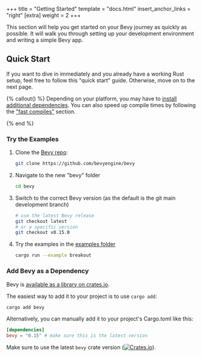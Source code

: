 +++
title = "Getting Started"
template = "docs.html"
insert_anchor_links = "right"
[extra]
weight = 2
+++

This section will help you get started on your Bevy journey as quickly as possible. It will walk you through setting up your development environment and writing a simple Bevy app.

## Quick Start

If you want to dive in immediately and you already have a working Rust setup, feel free to follow this "quick start" guide. Otherwise, move on to the next page.

{% callout() %}
Depending on your platform, you may have to [install additional dependencies].
You can also speed up compile times by following the ["fast compiles"] section.

[install additional dependencies]: /learn/quick-start/getting-started/setup/#installing-os-dependencies
["fast compiles"]: /learn/quick-start/getting-started/setup/#enable-fast-compiles-optional
{% end %}

### Try the Examples

1. Clone the [Bevy repo](https://github.com/bevyengine/bevy):

    ```sh
    git clone https://github.com/bevyengine/bevy
    ```

2. Navigate to the new "bevy" folder

    ```sh
    cd bevy
    ```

3. Switch to the correct Bevy version (as the default is the git main development branch)

    ```sh
    # use the latest Bevy release
    git checkout latest
    # or a specific version
    git checkout v0.15.0
    ```

4. Try the examples in the [examples folder](https://github.com/bevyengine/bevy/tree/latest/examples#examples)

    ```sh
    cargo run --example breakout
    ```

### Add Bevy as a Dependency

Bevy is [available as a library on crates.io](https://crates.io/crates/bevy).

The easiest way to add it to your project is to use `cargo add`:

```sh
cargo add bevy
```

Alternatively, you can manually add it to your project's Cargo.toml like this:

```toml
[dependencies]
bevy = "0.15" # make sure this is the latest version
```

Make sure to use the latest `bevy` crate version ([![Crates.io](https://img.shields.io/crates/v/bevy.svg)](https://crates.io/crates/bevy)).
